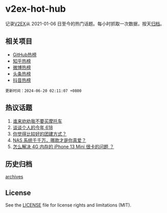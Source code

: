 # v2ex-hot-hub

 记录[V2EX](https://www.v2ex.com/)从 2021-01-06 日至今的热门话题。每小时抓取一次数据，按天[归档](archives)。
 
 ## 相关项目

- [GitHub热榜](https://github.com/lonnyzhang423/github-hot-hub)
- [知乎热榜](https://github.com/lonnyzhang423/zhihu-hot-hub)
- [微博热榜](https://github.com/lonnyzhang423/weibo-hot-hub)
- [头条热榜](https://github.com/lonnyzhang423/toutiao-hot-hub)
- [抖音热榜](https://github.com/lonnyzhang423/douyin-hot-hub)


 `更新时间：2024-06-20 02:11:07 +0800`

## 热议话题

1. [谁来劝劝我不要买摩托车](https://www.v2ex.com/t/1050853)
1. [谈谈个人的今年 618](https://www.v2ex.com/t/1050716)
1. [你觉得比较好的团建方式？](https://www.v2ex.com/t/1050745)
1. [NAS 系统千千万，哪款才是你真爱？](https://www.v2ex.com/t/1050767)
1. [怎么解决 4G 内存的 iPhone 13 Mini 很卡的问题 ？](https://www.v2ex.com/t/1050796)

## 历史归档

[archives](archives)

## License

See the [LICENSE](LICENSE) file for license rights and limitations (MIT).
